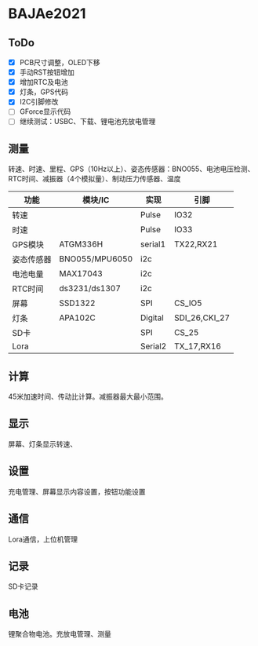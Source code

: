 # BAJAe2021

## ToDo

- [x] PCB尺寸调整，OLED下移
- [x] 手动RST按钮增加
- [x] 增加RTC及电池
- [x] 灯条，GPS代码
- [x] I2C引脚修改
- [ ] GForce显示代码
- [ ] 继续测试：USBC、下载、锂电池充放电管理

## 测量
转速、时速、里程、GPS（10Hz以上）、姿态传感器：BNO055、电池电压检测、RTC时间、减振器（4个模拟量）、制动压力传感器、温度

| 功能       | 模块/IC       | 实现    | 引脚 |
| ---------- | ------------- | ------- | --- |
| 转速       |               | Pulse   | IO32 |
| 时速       |               | Pulse   | IO33 |
| GPS模块    | ATGM336H      | serial1 | TX22,RX21 |
| 姿态传感器 | BNO055/MPU6050 | i2c     |
| 电池电量   | MAX17043      | i2c     |
| RTC时间    | ds3231/ds1307 | i2c     |
| 屏幕       | SSD1322       | SPI     | CS_IO5 |
| 灯条       | APA102C       | Digital | SDI_26,CKI_27 |
| SD卡       |               | SPI     | CS_25 |
| Lora       |               | Serial2 | TX_17,RX16 |

## 计算
45米加速时间、传动比计算。减振器最大最小范围。
## 显示
屏幕、灯条显示转速、
## 设置
充电管理、屏幕显示内容设置，按钮功能设置
## 通信
Lora通信，上位机管理
## 记录
SD卡记录
## 电池
锂聚合物电池。充放电管理、测量
